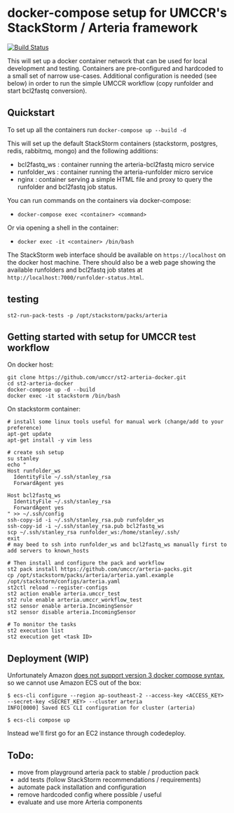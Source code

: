 # docker-compose setup for UMCCR's StackStorm / Arteria framework

[![Build Status](https://travis-ci.org/umccr/st2-arteria-docker.svg?branch=master)](https://travis-ci.org/umccr/st2-arteria-docker)

This will set up a docker container network that can be used for local development and testing. Containers are pre-configured and hardcoded to a small set of narrow use-cases. Additional configuration is needed (see below) in order to run the simple UMCCR workflow (copy runfolder and start bcl2fastq conversion).


## Quickstart
To set up all the containers run
`docker-compose up --build -d`

This will set up the default StackStorm containers (stackstorm, postgres, redis, rabbitmq, mongo) and the following additions:
- bcl2fastq_ws : container running the arteria-bcl2fastq micro service
- runfolder_ws : container running the arteria-runfolder micro service
- nginx : container serving a simple HTML file and proxy to query the runfolder and bcl2fastq job status.


You can run commands on the containers via docker-compose:
- `docker-compose exec <container> <command>`

Or via opening a shell in the container:
- `docker exec -it <container> /bin/bash`

The StackStorm web interface should be available on `https://localhost` on the docker host machine.
There should also be a web page showing the available runfolders and bcl2fastq job states at `http://localhost:7000/runfolder-status.html`.

## testing
```
st2-run-pack-tests -p /opt/stackstorm/packs/arteria
```

## Getting started with setup for UMCCR test workflow

On docker host:
```
git clone https://github.com/umccr/st2-arteria-docker.git
cd st2-arteria-docker
docker-compose up -d --build
docker exec -it stackstorm /bin/bash
```

On stackstorm container:
```
# install some linux tools useful for manual work (change/add to your preference)
apt-get update
apt-get install -y vim less

# create ssh setup
su stanley
echo "
Host runfolder_ws
  IdentityFile ~/.ssh/stanley_rsa
  ForwardAgent yes

Host bcl2fastq_ws
  IdentityFile ~/.ssh/stanley_rsa
  ForwardAgent yes
" >> ~/.ssh/config
ssh-copy-id -i ~/.ssh/stanley_rsa.pub runfolder_ws
ssh-copy-id -i ~/.ssh/stanley_rsa.pub bcl2fastq_ws
scp ~/.ssh/stanley_rsa runfolder_ws:/home/stanley/.ssh/
exit
# may beed to ssh into runfolder_ws and bcl2fastq_ws manually first to add servers to known_hosts

# Then install and configure the pack and workflow
st2 pack install https://github.com/umccr/arteria-packs.git
cp /opt/stackstorm/packs/arteria/arteria.yaml.example /opt/stackstorm/configs/arteria.yaml
st2ctl reload --register-configs
st2 action enable arteria.umccr_test
st2 rule enable arteria.umccr_workflow_test
st2 sensor enable arteria.IncomingSensor
st2 sensor disable arteria.IncomingSensor

# To monitor the tasks
st2 execution list
st2 execution get <task ID>
```

## Deployment (WIP)

Unfortunately Amazon [does not support version 3 docker compose syntax](https://twitter.com/braincode/status/928109053074706432),
so we cannot use Amazon ECS out of the box:

    $ ecs-cli configure --region ap-southeast-2 --access-key <ACCESS_KEY> --secret-key <SECRET_KEY> --cluster arteria
	INFO[0000] Saved ECS CLI configuration for cluster (arteria)

    $ ecs-cli compose up

Instead we'll first go for an EC2 instance through codedeploy.


## ToDo:

- move from playground arteria pack to stable / production pack
- add tests (follow StackStorm recommendations / requirements)
- automate pack installation and configuration
- remove hardcoded config where possible / useful
- evaluate and use more Arteria components
